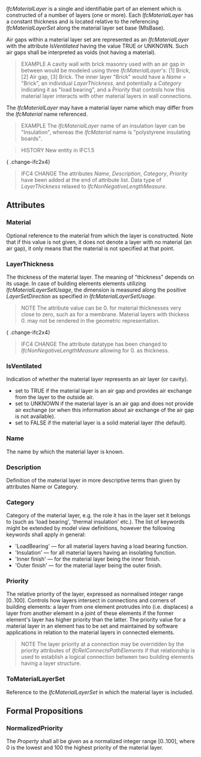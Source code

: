 _IfcMaterialLayer_ is a single and identifiable part of an element which is constructed of a number of layers (one or more). Each _IfcMaterialLayer_ has a constant thickness and is located relative to the referencing _IfcMaterialLayerSet_ along the material layer set base (MlsBase).

<!-- end of short definition -->


Air gaps within a material layer set are represented as an _IfcMaterialLayer_ with the attribute _IsVentilated_ having the value TRUE or UNKNOWN. Such air gaps shall be interpreted as voids (not having a material).

> EXAMPLE A cavity wall with brick masonry used with an air gap in between would be modeled using three _IfcMaterialLayer_'s: [1] Brick, [2] Air gap, [3] Brick. The inner layer "Brick" would have a _Name_ = "Brick", an individual _LayerThickness_, and potentially a _Category_ indicating it as "load bearing", and a _Priority_ that controls how this material layer interacts with other material layers in wall connections.

The _IfcMaterialLayer_ may have a material layer name which may differ from the _IfcMaterial_ name referenced.

> EXAMPLE The _IfcMaterialLayer_ name of an insulation layer can be "Insulation", whereas the _IfcMaterial_ name is "polystyrene insulating boards".

> HISTORY New entity in IFC1.5

{ .change-ifc2x4}
> IFC4 CHANGE The attributes _Name_, _Description_, _Category_, _Priority_ have been added at the end of attribute list. Data type of _LayerThickness_ relaxed to _IfcNonNegativeLengthMeasure_.

## Attributes

### Material
Optional reference to the material from which the layer is constructed. Note that if this value is not given, it does not denote a layer with no material (an air gap), it only means that the material is not specified at that point.

### LayerThickness
The thickness of the material layer. The meaning of "thickness" depends on its usage. In case of building elements elements utilizing _IfcMaterialLayerSetUsage_, the dimension is measured along the positive _LayerSetDirection_ as specified in _IfcMaterialLayerSetUsage_.

> NOTE The attribute value can be 0. for material thicknesses very close to zero, such as for a membrane. Material layers with thickess 0. may not be rendered in the geometric representation.

{ .change-ifc2x4}
> IFC4 CHANGE The attribute datatype has been changed to _IfcNonNegativeLengthMeasure_ allowing for 0. as thickness.

### IsVentilated
Indication of whether the material layer represents an air layer (or cavity).
* set to TRUE if the material layer is an air gap and provides air exchange from the layer to the outside air.
* set to UNKNOWN if the material layer is an air gap and does not provide air exchange (or when this information about air exchange of the air gap is not available).
* set to FALSE if the material layer is a solid material layer (the default).

### Name
The name by which the material layer is known.

### Description
Definition of the material layer in more descriptive terms than given by attributes Name or Category.

### Category
Category of the material layer, e.g. the role it has in the layer set it belongs to (such as 'load bearing', 'thermal insulation' etc.). The list of keywords might be extended by model view definitions, however the following keywords shall apply in general:
* 'LoadBearing' — for all material layers having a load bearing function.
* 'Insulation' — for all material layers having an insolating function.
* 'Inner finish' — for the material layer being the inner finish.
* 'Outer finish' — for the material layer being the outer finish.

### Priority
The relative priority of the layer, expressed as normalised integer range [0..100]. Controls how layers intersect in connections and corners of building elements: a layer from one element protrudes into (i.e. displaces) a layer from another element in a joint of these elements if the former element's layer has higher priority than the latter. The priority value for a material layer in an element has to be set and maintained by software applications in relation to the material layers in connected elements.

> NOTE The layer priority at a connection may be overridden by the priority attributes of _IfcRelConnectsPathElements_ if that relationship is used to establish a logical connection between two building elements having a layer structure.

### ToMaterialLayerSet
Reference to the _IfcMaterialLayerSet_ in which the material layer is included.

## Formal Propositions

### NormalizedPriority
The _Property_ shall all be given as a normalized integer range [0..100], where 0 is the lowest and 100 the highest priority of the material layer.
